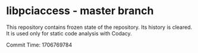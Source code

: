 # libpciaccess - master branch

This repository contains frozen state of the repository.
Its history is cleared. It is used only for static code
analysis with Codacy.

Commit Time: 1706769784